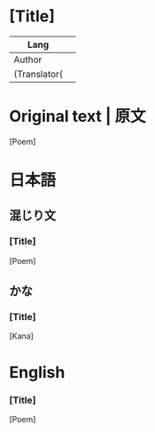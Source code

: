 # [Title]

| Lang  |                                      |
|---------|--------------------------------------|
| Author    | 
| (Translator(    | 


# Original text | 原文

[Poem]

# 日本語

## 混じり文

### [Title]

[Poem]

## かな

### [Title]
[Kana]

# English

### [Title]

[Poem]
